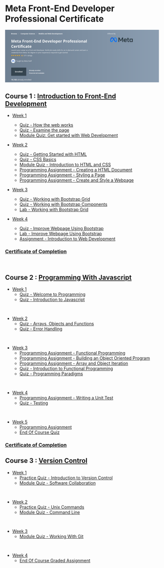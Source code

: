 # Meta Front-End Developer Professional Certificate

![master_head](/master_head.png)

## Course 1 : [Introduction to Front-End Development](https://www.coursera.org/learn/introduction-to-front-end-development)

- [Week 1](/C1-introduction-to-front-end-development/week1/)
    - [Quiz - How the web works](/C1-introduction-to-front-end-development/week1/q-How-the-web-works/)
    - [Quiz - Examine the page](/C1-introduction-to-front-end-development/week1/q-examine-the-page/)
    - [Module Quiz: Get started with Web Development](/C1-introduction-to-front-end-development/week1/q-getting-started-with-web-dev/)

- [Week 2](/C1-introduction-to-front-end-development/week2/)
    - [Quiz - Getting Started with HTML](/C1-introduction-to-front-end-development/week2/q1-getting-started-with-html/)
    - [Quiz - CSS Basics](/C1-introduction-to-front-end-development/week2/q2-css-basics/)
    - [Module Quiz - Introduction to HTML and CSS](/C1-introduction-to-front-end-development/week2/q3-introduction-to-html-and-css/)
    - [Programming Assignment - Creating a HTML Document](/C1-introduction-to-front-end-development/week2/C1W2A1-Creating-a-html-document/)
    - [Programming Assignment - Styling a Page](/C1-introduction-to-front-end-development/week2/C1W2A2-styling-a-page/)
    - [Programming Assignment - Create and Style a Webpage](/C1-introduction-to-front-end-development/week2/C1W2A3-create-and-style-a-webpage/)

- [Week 3](/C1-introduction-to-front-end-development/week3/)
    - [Quiz - Working with Bootstrap Grid](/C1-introduction-to-front-end-development/week3/q1-working-with-bootstrap-grid/)
    - [Quiz - Working with Bootstrap Components](/C1-introduction-to-front-end-development/week3/q2-working-with-bootstrap-components/)
    - [Lab - Working with Bootstrap Grid](/C1-introduction-to-front-end-development/week3/lab1-working-with-bootstrap-grid/)

- [Week 4](/C1-introduction-to-front-end-development/week4/)
    - [Quiz - Improve Webpage Using Bootstrap](/C1-introduction-to-front-end-development/week4/q1-improve-webpage-with-bootstrap/)
    - [Lab - Improve Webpage Using Bootstrap](/C1-introduction-to-front-end-development/week4/lab-improve-webpage-with-bootstrap/)
    - [Assignment - Introduction to Web Development](/C1-introduction-to-front-end-development/week4/assignment-intro-to-web-dev/)

### [Certificate of Completion](https://coursera.org/share/e3c3644964d5b227548708fc8deee4f8)  

<br/>

## Course 2 : [Programming With Javascript](/C2-Programming-with-Javascript/)

- [Week 1](/C2-Programming-with-Javascript/week1/)
    - [Quiz - Welcome to Programming](/C2-Programming-with-Javascript/week1/practice-quiz-welcome-to-programming%20/)
    - [Quiz - Introduction to Javascript](/C2-Programming-with-Javascript/week1/practice-quiz-introduction-to-js/)

<br/>

- [Week 2](/C2-Programming-with-Javascript/week2/)
    - [Quiz - Arrays, Objects and Functions](/C2-Programming-with-Javascript/week2/practice-quiz-arrays-objects-and-functions/)
    - [Quiz - Error Handling](/C2-Programming-with-Javascript/week2/practice-quiz-Error-handling/)

<br/>

- [Week 3](/C2-Programming-with-Javascript/week3/)
    - [Programming Assignment - Functional Programming](/C2-Programming-with-Javascript/week3/functional_programming/)
    - [Programming Assignment - Building an Object Oriented Program](/C2-Programming-with-Javascript/week3/building-an-oop/)
    - [Programming Assignment - Array and Object Iteration](/C2-Programming-with-Javascript/week3/array-and-object-iteration/)
    - [Quiz - Introduction to Functional Programming](/C2-Programming-with-Javascript/week3/practice-quiz-intro-to-functional-programming/)
    - [Quiz - Programming Paradigms](/C2-Programming-with-Javascript/week3/programming-paradigms/)

<br/>

- [Week 4](/C2-Programming-with-Javascript/week4/)
    - [Programming Assignment - Writing a Unit Test](/C2-Programming-with-Javascript/week4/w4a1/)
    - [Quiz - Testing](/C2-Programming-with-Javascript/week4/practice-quiz-testing/)

<br/>

- [Week 5](/C2-Programming-with-Javascript/week5/)
    - [Programming Assignment](/C2-Programming-with-Javascript/week5/w5a1/)
    - [End Of Course Quiz](/C2-Programming-with-Javascript/week5/end-of-course/)

### [Certificate of Completion](https://coursera.org/share/776b08764b581700c0eabb28294530ed)


## Course 3 : [Version Control](/C3-Version-Control/)

- [Week 1](/C3-Version-Control/week1/)
    - [Practice Quiz - Introduction to Version Control](/C3-Version-Control/week1/practice-quiz-Introduction-to-version-control/)
    - [Module Quiz - Software Collaboration](/C3-Version-Control/week1/module-quiz-software-colloboration/)

</br>

- [Week 2](/C3-Version-Control/week2)
    - [Practice Quiz - Unix Commands](/C3-Version-Control/week2/practice-quiz-unix-commands/)
    - [Module Quiz - Command Line](/C3-Version-Control/week2/module-quiz-command-line/)

</br>

- [Week 3](/C3-Version-Control/week3)
    - [Module Quiz - Working With Git](/C3-Version-Control/week3/module-quiz-working-with-git/)

</br>

- [Week 4](/C3-Version-Control/week4)
    - [End Of Course Graded Assignment](/C3-Version-Control/week4/end-of-course-graded-assignment/)
